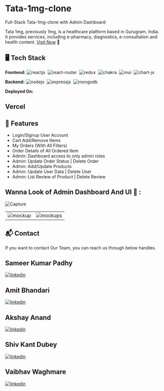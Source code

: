 # Tata-1mg-clone

Full-Stack Tata-1mg-clone with Admin Dashboard

Tata 1mg, previously 1mg, is a healthcare platform based in Gurugram, India. It provides services, including e-pharmacy, diagnostics, e-consultation and health content.
[Visit Now](https://frontend-amit9675.vercel.app/) 🚀

## 🖥️ Tech Stack
**Frontend:**
![reactjs](https://img.shields.io/badge/React-20232A?style=for-the-badge&logo=react&logoColor=61DAFB)&nbsp;
![react-router](https://img.shields.io/badge/React_Router-CA4245?style=for-the-badge&logo=react-router&logoColor=white)&nbsp;
![redux](https://img.shields.io/badge/Redux-593D88?style=for-the-badge&logo=redux&logoColor=white)&nbsp;
![chakra](https://img.shields.io/badge/Chakra%20UI-3bc7bd?style=for-the-badge&logo=chakraui&logoColor=white)&nbsp;
![mui](https://img.shields.io/badge/Material--UI-0081CB?style=for-the-badge&logo=material-ui&logoColor=white)&nbsp;
![chart-js](https://img.shields.io/badge/Chart.js-FF6384?style=for-the-badge&logo=chartdotjs&logoColor=white)&nbsp;

**Backend:**
![nodejs](https://img.shields.io/badge/Node.js-43853D?style=for-the-badge&logo=node.js&logoColor=white)&nbsp;
![expressjs](https://img.shields.io/badge/Express.js-000000?style=for-the-badge&logo=express&logoColor=white)&nbsp;
![mongodb](https://img.shields.io/badge/MongoDB-4EA94B?style=for-the-badge&logo=mongodb&logoColor=white)&nbsp;


**Deployed On:**

## Vercel


## 🚀 Features
- Login/Signup User Account
- Cart Add/Remove Items
- My Orders (With All Filters)
- Order Details of All Ordered Item
- Admin: Dashboard access to only admin roles
- Admin: Update Order Status | Delete Order
- Admin: Add/Update Products
- Admin: Update User Data | Delete User
- Admin: List Review of Product | Delete Review

## Wanna Look of Admin Dashboard And UI 🙈 :
![Capture](https://i.ibb.co/1zLTTMB/2023-04-24.png)

<table>
  <tr>
    <td><img src="https://i.ibb.co/HGDGnfn/2023-04-24-1.png" alt="mockup" /></td>
    <td><img src="https://i.ibb.co/kS43kn7/2023-04-24-2.png" alt="mockups" /></td>
  </tr>
</table>

<h2>📬 Contact</h2>

If you want to contact Our Team, you can reach us through below handles.

## Sameer Kumar Padhy
[![linkedin](https://img.shields.io/badge/LinkedIn-0077B5?style=for-the-badge&logo=linkedin&logoColor=white)](https://www.linkedin.com/in/sameer-kumar-padhy-4019ba131)

## Amit Bhandari
[![linkedin](https://img.shields.io/badge/LinkedIn-0077B5?style=for-the-badge&logo=linkedin&logoColor=white)]()

## Akshay Anand
[![linkedin](https://img.shields.io/badge/LinkedIn-0077B5?style=for-the-badge&logo=linkedin&logoColor=white)]()

## Shiv Kant Dubey
[![linkedin](https://img.shields.io/badge/LinkedIn-0077B5?style=for-the-badge&logo=linkedin&logoColor=white)](https://www.linkedin.com/in/shiv-kant-dubey-94334b245/)

## Vaibhav Waghmare
[![linkedin](https://img.shields.io/badge/LinkedIn-0077B5?style=for-the-badge&logo=linkedin&logoColor=white)](https://www.linkedin.com/in/vaibhav-waghamare-69175a23a/)


